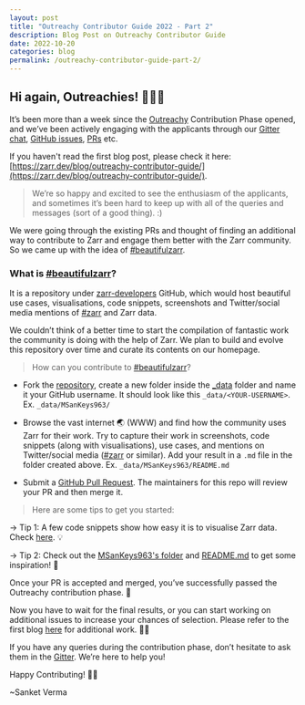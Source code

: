 ```yaml
---
layout: post
title: "Outreachy Contributor Guide 2022 - Part 2"
description: Blog Post on Outreachy Contributor Guide
date: 2022-10-20
categories: blog
permalink: /outreachy-contributor-guide-part-2/
---
```


## Hi again, Outreachies! 🙋🏻‍♂️

It’s been more than a week since the [Outreachy](https://www.outreachy.org/) Contribution Phase opened, and we’ve been actively engaging with the applicants through our [Gitter chat](https://gitter.im/zarr-developers/outreachy-contributors-dec-2022), [GitHub issues](https://github.com/zarr-developers/zarr-python/issues), [PRs](https://github.com/zarr-developers/zarr-python/pulls) etc.

If you haven't read the first blog post, please check it here: [https://zarr.dev/blog/outreachy-contributor-guide/](https://zarr.dev/blog/outreachy-contributor-guide/).

> We’re so happy and excited to see the enthusiasm of the applicants, and sometimes it’s been hard to keep up with all of the queries and messages (sort of a good thing). :)

We were going through the existing PRs and thought of finding an additional way to contribute to Zarr and engage them better with the Zarr community. So we came up with the idea of [#beautifulzarr](https://github.com/zarr-developers/beautiful-zarr). 

### What is [#beautifulzarr](https://github.com/zarr-developers/beautiful-zarr)?

It is a repository under [zarr-developers](https://github.com/zarr-developers/) GitHub, which would host beautiful use cases, visualisations, code snippets, screenshots and Twitter/social media mentions of [#zarr](https://twitter.com/search?q=%23zarr&src=typed_query) and Zarr data.

We couldn’t think of a better time to start the compilation of fantastic work the community is doing with the help of Zarr. We plan to build and evolve this repository over time and curate its contents on our homepage.

> How can you contribute to [#beautifulzarr](https://github.com/zarr-developers/beautiful-zarr)?

- Fork the [repository](https://github.com/zarr-developers/beautiful-zarr), create a new folder inside the [_data](https://github.com/zarr-developers/beautiful-zarr/tree/main/_data) folder and name it your GitHub username. It should look like this `_data/<YOUR-USERNAME>`. Ex.
    `_data/MSanKeys963/`

- Browse the vast internet 🌏 (WWW) and find how the community uses Zarr for their work. Try to capture their work in screenshots, code snippets (along with visualisations), use cases, and mentions on Twitter/social media ([#zarr](https://twitter.com/search?q=%23zarr&src=typed_query) or similar). Add your result in a `.md` file in the folder created above. Ex.
    `_data/MSanKeys963/README.md`

- Submit a [GitHub Pull Request](https://docs.github.com/en/pull-requests/collaborating-with-pull-requests/proposing-changes-to-your-work-with-pull-requests/creating-a-pull-request). The maintainers for this repo will review your PR and then merge it.

> Here are some tips to get you started:

→ Tip 1: A few code snippets show how easy it is to visualise Zarr data. Check [here](https://colab.research.google.com/drive/1RTryIn59P8Kc_TxlnFlaJpCB8Hf4_U09?usp=sharing). 💡

→ Tip 2: Check out the [MSanKeys963's folder](https://github.com/zarr-developers/beautiful-zarr/tree/main/_data/MSanKeys963) and [README.md](https://github.com/zarr-developers/beautiful-zarr/blob/main/_data/MSanKeys963/README.md) to get some inspiration! 🌳

Once your PR is accepted and merged, you’ve successfully passed the Outreachy contribution phase. 🎉

Now you have to wait for the final results, or you can start working on additional issues to increase your chances of selection. Please refer to the first blog [here](https://zarr.dev/blog/outreachy-contributor-guide/) for additional work. 🤞🏻

If you have any queries during the contribution phase, don’t hesitate to ask them in the [Gitter](https://gitter.im/zarr-developers/outreachy-contributors-dec-2022). We’re here to help you!

Happy Contributing! ✌🏻

~Sanket Verma

<script src="https://giscus.app/client.js"
        data-repo="zarr-developers/blog"
        data-repo-id="R_kgDOGxrWVg"
        data-category="General"
        data-category-id="DIC_kwDOGxrWVs4CU5q_"
        data-mapping="pathname"
        data-strict="0"
        data-reactions-enabled="1"
        data-emit-metadata="0"
        data-input-position="top"
        data-theme="light"
        data-lang="en"
        crossorigin="anonymous"
        async>
</script>